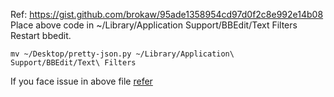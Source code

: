 Ref: https://gist.github.com/brokaw/95ade1358954cd97d0f2c8e992e14b08
Place above code in ~/Library/Application Support/BBEdit/Text Filters
Restart bbedit.
```shell
mv ~/Desktop/pretty-json.py ~/Library/Application\ Support/BBEdit/Text\ Filters
```
If you face issue in above file
[refer](mac-configurations/python/fix-Errors.md)
